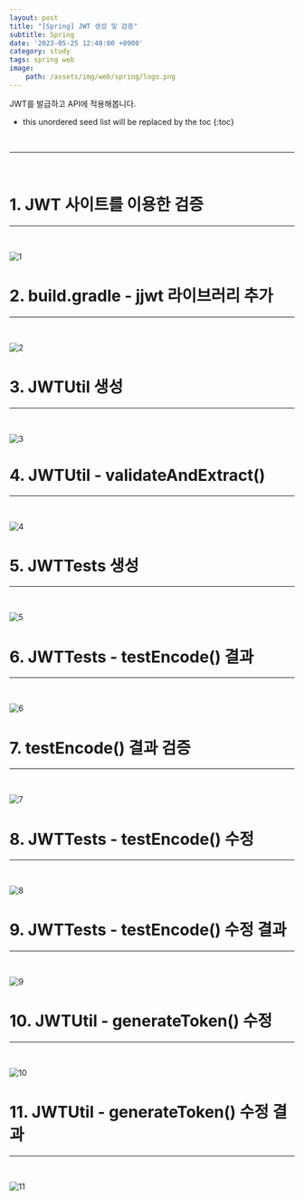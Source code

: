 ```yaml
---
layout: post
title: "[Spring] JWT 생성 및 검증"
subtitle: Spring
date: '2023-05-25 12:40:00 +0900'
category: study
tags: spring web
image:
    path: /assets/img/web/spring/logo.png
---
```


JWT를 발급하고 API에 적용해봅니다.

<!--more-->

* this unordered seed list will be replaced by the toc
{:toc}
<br>



---
<br>

# 1. JWT 사이트를 이용한 검증
---
<br>

![1](/assets/img/web/spring/2023-05-25-[Spring]_JWT_토큰_생성_및_검증/1.png)
<br>



# 2. build.gradle - jjwt 라이브러리 추가
---
<br>

![2](/assets/img/web/spring/2023-05-25-[Spring]_JWT_토큰_생성_및_검증/2.png)
<br>




# 3. JWTUtil 생성
---
<br>

![3](/assets/img/web/spring/2023-05-25-[Spring]_JWT_토큰_생성_및_검증/3.png)
<br>



# 4. JWTUtil - validateAndExtract()
---
<br>

![4](/assets/img/web/spring/2023-05-25-[Spring]_JWT_토큰_생성_및_검증/4.png)
<br>




# 5. JWTTests 생성
---
<br>

![5](/assets/img/web/spring/2023-05-25-[Spring]_JWT_토큰_생성_및_검증/5.png)
<br>



# 6. JWTTests - testEncode() 결과
---
<br>

![6](/assets/img/web/spring/2023-05-25-[Spring]_JWT_토큰_생성_및_검증/6.png)
<br>



# 7. testEncode() 결과 검증
---
<br>

![7](/assets/img/web/spring/2023-05-25-[Spring]_JWT_토큰_생성_및_검증/7.png)
<br>



# 8. JWTTests - testEncode() 수정
---
<br>

![8](/assets/img/web/spring/2023-05-25-[Spring]_JWT_토큰_생성_및_검증/8.png)
<br>




# 9. JWTTests - testEncode() 수정 결과
---
<br>

![9](/assets/img/web/spring/2023-05-25-[Spring]_JWT_토큰_생성_및_검증/9.png)
<br>



# 10. JWTUtil - generateToken() 수정
---
<br>

![10](/assets/img/web/spring/2023-05-25-[Spring]_JWT_토큰_생성_및_검증/10.png)
<br>



# 11. JWTUtil - generateToken() 수정 결과
---
<br>

![11](/assets/img/web/spring/2023-05-25-[Spring]_JWT_토큰_생성_및_검증/11.png)
<br>


